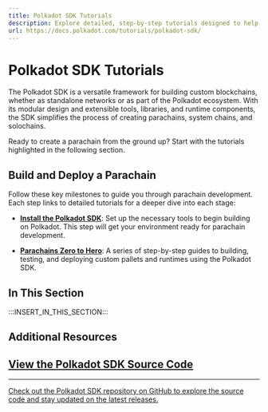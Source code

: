 ```yaml
---
title: Polkadot SDK Tutorials
description: Explore detailed, step-by-step tutorials designed to help you gain hands-on experience building custom solutions with the Polkadot SDK.
url: https://docs.polkadot.com/tutorials/polkadot-sdk/
---
```


# Polkadot SDK Tutorials

The Polkadot SDK is a versatile framework for building custom blockchains, whether as standalone networks or as part of the Polkadot ecosystem. With its modular design and extensible tools, libraries, and runtime components, the SDK simplifies the process of creating parachains, system chains, and solochains.

Ready to create a parachain from the ground up? Start with the tutorials highlighted in the following section.

## Build and Deploy a Parachain

Follow these key milestones to guide you through parachain development. Each step links to detailed tutorials for a deeper dive into each stage:

- **[Install the Polkadot SDK](/parachains/install-polkadot-sdk/)**: Set up the necessary tools to begin building on Polkadot. This step will get your environment ready for parachain development.

- **[Parachains Zero to Hero](/tutorials/polkadot-sdk/parachains/zero-to-hero/)**: A series of step-by-step guides to building, testing, and deploying custom pallets and runtimes using the Polkadot SDK.

## In This Section

:::INSERT_IN_THIS_SECTION:::

## Additional Resources

<div class="subsection-wrapper">
  <div class="card">
    <a href="https://github.com/paritytech/polkadot-sdk" target="_blank">
      <h2 class="title">View the Polkadot SDK Source Code</h2>
      <hr>
      <p class="description">Check out the Polkadot SDK repository on GitHub to explore the source code and stay updated on the latest releases.</p>
    </a>
  </div>
</div>
